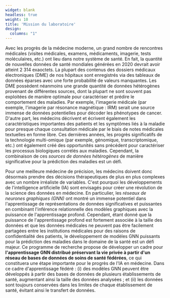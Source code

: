 ```yaml
---
widget: blank
headless: true
weight: 10
title: 'Mission du laboratoire'
design:
  columns: "1"
---
```

Avec les progrès de la médecine moderne, un grand nombre de rencontres médicales (visites médicales, examens, 
médicaments, imagerie, tests moléculaires, etc.) ont lieu dans notre système de santé. En fait, la quantité de 
nouvelles données de santé mondiales générées en 2020 devrait avoir atteint 2 314 exaoctets. La plupart des 
contenus des dossiers médicaux électroniques (DME) de nos hôpitaux sont enregistrés via des tableaux de données 
éparses avec une forte probabilité de valeurs manquantes. Les DME possèdent néanmoins une grande quantité de données 
hétérogènes provenant de différentes sources, dont la plupart ne sont souvent pas exploitées de manière optimale 
pour caractériser et prédire le comportement des maladies. Par exemple, l'imagerie médicale (par exemple, l'imagerie 
par résonance magnétique : IRM) serait une source immense de données potentielles pour décoder les phénotypes de 
cancer. D'autre part, les médecins décrivent et écrivent également les caractéristiques importantes des patients 
et les symptômes liés à la maladie pour presque chaque consultation médicale par le biais de notes médicales 
textuelles en forme libre. Ces dernières années, les progrès significatifs de la technologie multi-omique (par 
exemple, génomique, transcriptomique, etc.) ont également créé des opportunités sans précédent pour caractériser les 
processus biologiques corrélés aux maladies. Cependant, la combinaison de ces _sources de données hétérogènes_ de 
manière significative pour la prédiction des maladies est un défi. 

Pour une meilleure médecine de précision, les médecins doivent donc désormais prendre des décisions thérapeutiques de 
plus en plus complexes avec un nombre 
irréaliste de variables. C'est pourquoi les développements de l'intelligence artificielle (IA) sont envisagés pour 
créer une révolution de la science des données en médecine. En particulier, les _réseaux de neurones graphiques (GNN)_ 
ont montré un immense potentiel dans l'apprentissage de représentations de données significatives et puissantes 
en combinant l'inférence relationnelle des modèles graphiques avec la puissance de l'apprentissage profond. 
Cependant, étant donné que la puissance de l'apprentissage profond est fortement associée à la taille des données et 
que les données médicales ne peuvent pas être facilement partagées entre les institutions médicales pour des raisons 
de confidentialité des patients, le développement de modèles GNN puissants pour la prédiction des maladies dans le 
domaine de la santé est un défi majeur. Ce programme de recherche propose de développer un cadre pour 
**l'apprentissage GNN distribué préservant la vie privée à partir d'un réseau de bases de données de soins de santé fédérées**, 
ce qui 
constituera une étape importante pour le progrès de l'IA en médecine. Dans ce cadre d'apprentissage fédéré : (i) des 
modèles GNN peuvent être développés à partir des bases de données de plusieurs établissements de santé, augmentant 
ainsi la taille des données analysées ; et (ii) les données sont toujours conservées dans les limites de chaque 
établissement de santé, évitant ainsi le transfert de données.

